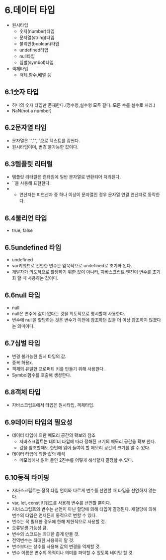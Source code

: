 # 6.데이터 타입
- 원시타입
  - 숫자(number)타입
  - 문자열(string)타입
  - 불리언(boolean)타입
  - undefined타입
  - null타입
  - 심벌(symbol)타입
- 객체타입
  - 객체,함수,배열 등

## 6.1숫자 타입
- 하나의 숫자 타입만 존재한다.(정수형,실수형 모두 같다. 모든 수를 실수로 처리.)
- NaN(not a number)

## 6.2문자열 타입
- 문자열은 '',"",``으로 텍스트를 감싼다.
- 원시타입이며, 변경 불가능한 값이다.

## 6.3템플릿 리터럴
- 템플릿 리터럴은 런타임에 일반 문자열로 변환되어 처리된다.
- ``을 사용해 표현한다.
- + 연산자는 피연산자 중 하나 이상이 문자열인 경우 문자열 연결 연산자로 동작한다.

## 6.4불리언 타입
- true, false

## 6.5undefined 타입
- undefined
- var키워드로 선언한 변수는 암묵적으로 undefined로 초기화 된다.
- 개발자가 의도적으로 할당하기 위한 값이 아니라, 자바스크립트 엔진이 변수를 초기화 할 때 사용하는 값이다.

## 6.6null 타입
- null
- null은 변수에 값이 없다는 것을 의도적으로 명시할때 사용한다.
- 변수에 null을 할당하는 것은 변수가 이전에 참조하던 값을 더 이상 참조하지 않겠다는 의미이다.

## 6.7심벌 타입
- 변경 불가능한 원시 타입의 값.
- 중복 허용x.
- 객체의 유일한 프로퍼티 키를 만들기 위해 사용한다.
- Symbol함수를 호출해 생성한다.

## 6.8객체 타입
- 자바스크립트에서 타입은 원시타입, 객체타입.

## 6.9데이터 타입의 필요성
- 데이터 타입에 의한 메모리 공간의 확보와 참조
  - 자바스크립트는 데이터 타입에 따라 정해진 크기의 메모리 공간을 확보 한다.
  - 값을 참조할때도 한번에 읽어 들여야 할 메모리 공간의 크기를 알 수 있다.
- 데이터 타입에 의한 값의 해석
  - 메모리에서 읽어 들인 2진수를 어떻게 해석할지 결정할 수 있다.

## 6.10동적 타이핑
- 자바스크립트는 정적 타입 언어와 다르게 변수를 선언할 때 타입을 선언하지 않는다.
- var, let, const 키워드를 사용해 변수를 선언할 뿐이다.
- 자바스크립트의 변수는 선언이 아닌 할당에 의해 타입이 결정된다. 재할당에 의해 변수의 타입은 언제든지 동적으로 변할 수 있다.
- 변수는 꼭 필요한 경우에 한해 제한적으로 사용할 것.
- 오류발생 가능성 큼.
- 변수의 스코프는 최대한 좁게 만들 것.
- 전역변수는 최대한 사용하지 말 것.
- 변수보다는 상수를 사용해 값의 변경을 억제할 것.
- 변수 이름은 변수의 목적이나 의미를 파악할 수 있도록 네이밍 할 것.
